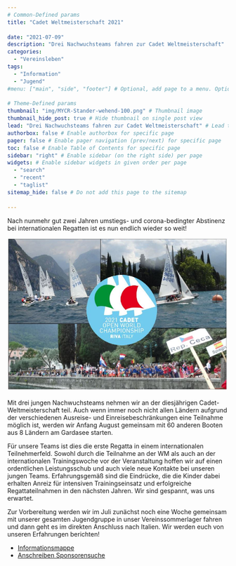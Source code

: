 ```yaml
---
# Common-Defined params
title: "Cadet Weltmeisterschaft 2021"

date: "2021-07-09"
description: "Drei Nachwuchsteams fahren zur Cadet Weltmeisterschaft"
categories:
  - "Vereinsleben"
tags:
  - "Information"
  - "Jugend"
#menu: ["main", "side", "footer"] # Optional, add page to a menu. Options: main, side, footer

# Theme-Defined params
thumbnail: "img/MYCR-Stander-wehend-100.png" # Thumbnail image
thumbnail_hide_post: true # Hide thumbnail on single post view
lead: "Drei Nachwuchsteams fahren zur Cadet Weltmeisterschaft" # Lead text
authorbox: false # Enable authorbox for specific page
pager: false # Enable pager navigation (prev/next) for specific page
toc: false # Enable Table of Contents for specific page
sidebar: "right" # Enable sidebar (on the right side) per page
widgets: # Enable sidebar widgets in given order per page
  - "search"
  - "recent"
  - "taglist"
sitemap_hide: false # Do not add this page to the sitemap

---
```


Nach nunmehr gut zwei Jahren umstiegs- und corona-bedingter Abstinenz bei internationalen Regatten ist es nun endlich wieder so weit! 

![Cadet Weltmeisterschaft Banner](/img/20210709_cadetweltmeisterschaft.jpg)

Mit drei jungen Nachwuchsteams nehmen wir an der diesjährigen Cadet-Weltmeisterschaft teil. Auch wenn immer noch nicht allen Ländern aufgrund der verschiedenen Ausreise- und Einreisebeschränkungen eine Teilnahme möglich ist, werden wir Anfang August gemeinsam mit 60 anderen Booten aus 8 Ländern am Gardasee starten. 

Für unsere Teams ist dies die erste Regatta in einem internationalen Teilnehmerfeld. Sowohl durch die Teilnahme an der WM als auch an der internationalen Trainingswoche vor der Veranstaltung hoffen wir auf einen ordentlichen Leistungsschub und auch viele neue Kontakte bei unseren jungen Teams. Erfahrungsgemäß sind die Eindrücke, die die Kinder dabei erhalten Anreiz für intensiven Trainingseinsatz und erfolgreiche Regattateilnahmen in den nächsten Jahren. Wir sind gespannt, was uns erwartet. 

Zur Vorbereitung werden wir im Juli zunächst noch eine Woche gemeinsam mit unserer gesamten Jugendgruppe in unser Vereinssommerlager fahren und dann geht es im direkten Anschluss nach Italien. Wir werden euch von unseren Erfahrungen berichten!

* [Informationsmappe](/pdf/20210709_cadetweltmeisterschaft_informationsmappe.pdf)
* [Anschreiben Sponsorensuche](/pdf/20210709_cadetweltmeisterschaft_anschreiben.pdf)
